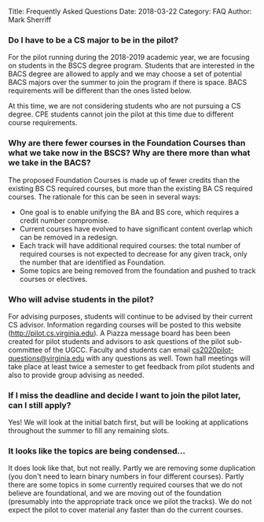 Title: Frequently Asked Questions
Date: 2018-03-22
Category: FAQ
Author: Mark Sherriff

### Do I have to be a CS major to be in the pilot?

For the pilot running during the 2018-2019 academic year, we are focusing on students in the BSCS degree program.  Students that are interested in the BACS degree are allowed to apply and we may choose a set of potential BACS majors over the summer to join the program if there is space.  BACS requirements will be different than the ones listed below.

At this time, we are not considering students who are not pursuing a CS degree.  CPE students cannot join the pilot at this time due to different course requirements.

### Why are there fewer courses in the Foundation Courses than what we take now in the BSCS?  Why are there more than what we take in the BACS?

The proposed Foundation Courses is made up of fewer credits than the existing BS CS required courses, but more than the existing BA CS required courses.  The rationale for this can be seen in several ways:

* One goal is to enable unifying the BA and BS core, which requires a credit number compromise.
* Current courses have evolved to have significant content overlap which can be removed in a redesign.
* Each track will have additional required courses: the total number of required courses is not expected to decrease for any given track, only the number that are identified as Foundation.
* Some topics are being removed from the foundation and pushed to track courses or electives.

### Who will advise students in the pilot?

For advising purposes, students will continue to be advised by their current CS advisor.  Information regarding courses will be posted to this website (http://pilot.cs.virginia.edu).  A Piazza message board has been been created for pilot students and advisors to ask questions of the pilot sub-committee of the UGCC.  Faculty and students can email cs2020pilot-questions@virginia.edu with any questions as well.  Town hall meetings will take place at least twice a semester to get feedback from pilot students and also to provide group advising as needed.  

### If I miss the deadline and decide I want to join the pilot later, can I still apply?

Yes!  We will look at the initial batch first, but will be looking at applications throughout the summer to fill any remaining slots.  

### It looks like the topics are being condensed...

It does look like that, but not really. Partly we are removing some duplication (you don't need to learn binary numbers in four different courses). Partly there are some topics in some currently required courses that we do not believe are foundational, and we are moving out of the foundation (presumably into the appropriate track once we pilot the tracks). We do not expect the pilot to cover material any faster than do the current courses.


